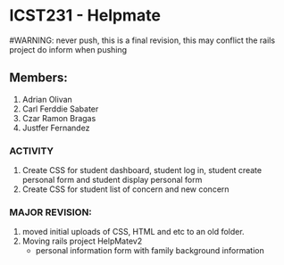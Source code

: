 # ICST231 - Helpmate
#WARNING: never push, this is a final revision, this may conflict the rails project do inform when pushing
## Members:
1. Adrian Olivan
2. Carl Ferddie Sabater
3. Czar Ramon Bragas
4. Justfer Fernandez

### ACTIVITY
1. Create CSS for student dashboard, student log in, student create personal form and student display personal form
2. Create CSS for student list of concern and new concern 
### MAJOR REVISION:

1. moved initial uploads of CSS, HTML and etc to an old folder.
2. Moving rails project HelpMatev2 
	* personal information form with family background information

